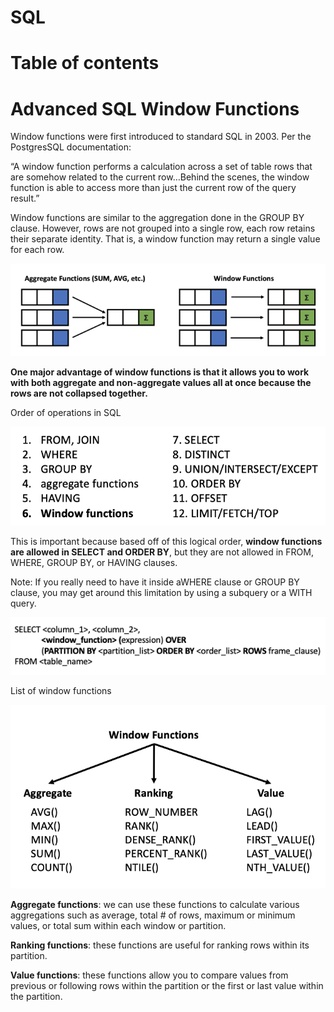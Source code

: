 # SQL

# Table of contents



# Advanced SQL Window Functions
Window functions were first introduced to standard SQL in 2003. Per the PostgresSQL documentation:

“A window function performs a calculation across a set of table rows that are somehow related to the current row…Behind the scenes, the window function is able to access more than just the current row of the query result.”

Window functions are similar to the aggregation done in the GROUP BY clause. However, rows are not grouped into a single row, each row retains their separate identity. That is, a window function may return a single value for each row.

![Aggregations vs Windows](../misc/sql/aggs_window.png)

**One major advantage of window functions is that it allows you to work with both aggregate and non-aggregate values all at once because the rows are not collapsed together.**

Order of operations in SQL

![Order of operations](../misc/sql/order_of_operations.png)

This is important because based off of this logical order, **window functions are allowed in SELECT and ORDER BY**, but they are not allowed in FROM, WHERE, GROUP BY, or HAVING clauses.

Note: If you really need to have it inside aWHERE clause or GROUP BY clause, you may get around this limitation by using a subquery or a WITH query.

![Window syntax](../misc/sql/window_function_syntax.png)

List of window functions

![Window functions](../misc/sql/window_functions.png)

**Aggregate functions**: we can use these functions to calculate various aggregations such as average, total # of rows, maximum or minimum values, or total sum within each window or partition.

**Ranking functions**: these functions are useful for ranking rows within its partition.

**Value functions**: these functions allow you to compare values from previous or following rows within the partition or the first or last value within the partition.